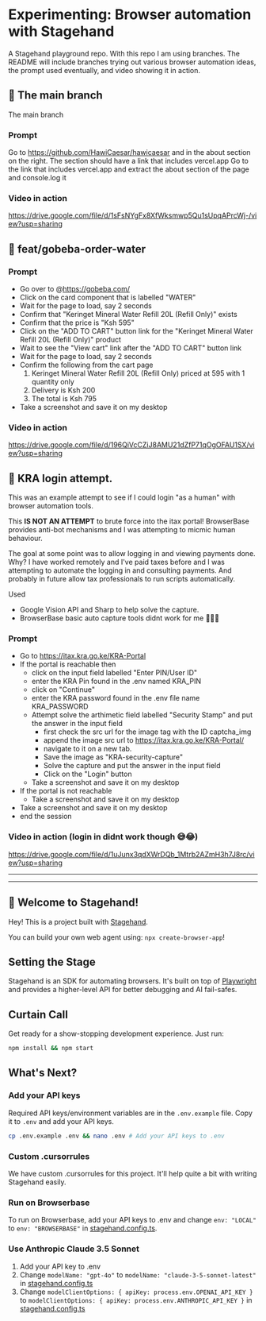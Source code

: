 # Experimenting: Browser automation with Stagehand
A Stagehand playground repo. With this repo I am using branches. The README will include branches trying out various browser automation ideas, the prompt used eventually, and video showing it in action.

## 🎋 The main branch
The main branch

### Prompt
Go to https://github.com/HawiCaesar/hawicaesar and in the about section on the right. 
The section should have a link that includes vercel.app
Go to the link that includes vercel.app and extract the about section of the page and console.log it

### Video in action
https://drive.google.com/file/d/1sFsNYgFx8XfWksmwp5Qu1sUpqAPrcWj-/view?usp=sharing

## 🎋 feat/gobeba-order-water

### Prompt
- Go over to @https://gobeba.com/ 
- Click on the card component that is labelled "WATER"
- Wait for the page to load, say 2 seconds
- Confirm that "Keringet Mineral Water Refill 20L (Refill Only)" exists
- Confirm that the price is "Ksh 595"
- Click on the "ADD TO CART" button link for the "Keringet Mineral Water Refill 20L (Refill Only)" product
- Wait to see the "View cart" link after the "ADD TO CART" button link
- Wait for the page to load, say 2 seconds
- Confirm the following from the cart page
   1. 	Keringet Mineral Water Refill 20L (Refill Only) priced at 595 with 1 quantity only
   2. Delivery is Ksh 200
   3. The total is Ksh 795
- Take a screenshot and save it on my desktop

### Video in action
https://drive.google.com/file/d/196QiVcCZiJ8AMU21dZfP71qOgOFAU1SX/view?usp=sharing


## 🎋 KRA login attempt. 
This was an example attempt to see if I could login "as a human" with browser automation tools.

This **IS NOT AN ATTEMPT** to brute force into the itax portal! BrowserBase provides anti-bot mechanisms and I was attempting to micmic human behaviour.

The goal at some point was to allow logging in and viewing payments done. 
Why? 
I have worked remotely and I've paid taxes before and I was attempting to automate the logging in and consulting payments. 
And probably in future allow tax professionals to run scripts automatically.

Used
- Google Vision API and Sharp to help solve the capture.
- BrowserBase basic auto capture tools didnt work for me 🤷🏾‍♂️

### Prompt
- Go to https://itax.kra.go.ke/KRA-Portal
- If the portal is reachable then
    - click on the input field labelled "Enter PIN/User ID"
    - enter the KRA Pin found in the .env named KRA_PIN
    - click on "Continue"
    - enter the KRA password found in the .env file name KRA_PASSWORD
    - Attempt solve the arthimetic field labelled "Security Stamp" and put the answer in the input field
        - first check the src url for the image tag with the ID captcha_img
        - append the image src url to https://itax.kra.go.ke/KRA-Portal/
        - navigate to it on a new tab.
        - Save the image as "KRA-security-capture"
        - Solve the capture and put the answer in the input field
        - Click on the "Login" button
    - Take a screenshot and save it on my desktop
- If the portal is not reachable
    - Take a screenshot and save it on my desktop
- Take a screenshot and save it on my desktop
- end the session

### Video in action (login in didnt work though 😅😂)
https://drive.google.com/file/d/1uJunx3qdXWrDQb_1Mtrb2AZmH3h7J8rc/view?usp=sharing

---------------
***************

## 🤘 Welcome to Stagehand!

Hey! This is a project built with [Stagehand](https://github.com/browserbase/stagehand).

You can build your own web agent using: `npx create-browser-app`!

## Setting the Stage

Stagehand is an SDK for automating browsers. It's built on top of [Playwright](https://playwright.dev/) and provides a higher-level API for better debugging and AI fail-safes.

## Curtain Call

Get ready for a show-stopping development experience. Just run:

```bash
npm install && npm start
```

## What's Next?

### Add your API keys

Required API keys/environment variables are in the `.env.example` file. Copy it to `.env` and add your API keys.

```bash
cp .env.example .env && nano .env # Add your API keys to .env
```

### Custom .cursorrules

We have custom .cursorrules for this project. It'll help quite a bit with writing Stagehand easily.

### Run on Browserbase

To run on Browserbase, add your API keys to .env and change `env: "LOCAL"` to `env: "BROWSERBASE"` in [stagehand.config.ts](stagehand.config.ts).

### Use Anthropic Claude 3.5 Sonnet

1. Add your API key to .env
2. Change `modelName: "gpt-4o"` to `modelName: "claude-3-5-sonnet-latest"` in [stagehand.config.ts](stagehand.config.ts)
3. Change `modelClientOptions: { apiKey: process.env.OPENAI_API_KEY }` to `modelClientOptions: { apiKey: process.env.ANTHROPIC_API_KEY }` in [stagehand.config.ts](stagehand.config.ts)
